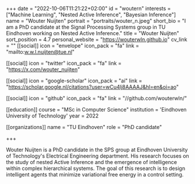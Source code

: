 +++
date = "2022-10-06T11:21:22+02:00"
id = "woutern"
interests = ["Machine Learning", "Nested Active Inference", "Bayesian Inference"]
name = "Wouter Nuijten"
portrait = "portraits/wouter_n.jpeg"
short_bio = "I am a PhD candidate at the Signal Processing Systems group in TU Eindhoven working on Nested Active Inference."
title = "Wouter Nuijten"
sort_position = 4.7
personal_website = "https://wouterwln.github.io"
cv_link = ""
[[social]]
    icon = "envelope"
    icon_pack = "fa"
    link = "mailto:w.w.l.nuijten@tue.nl"

[[social]]
    icon = "twitter"
    icon_pack = "fa"
    link = "https://x.com/wouter_nuijten"

[[social]]
    icon = "google-scholar"
    icon_pack = "ai"
    link = "https://scholar.google.nl/citations?user=wCu4lj8AAAAJ&hl=en&oi=ao"

[[social]]
    icon = "github"
    icon_pack = "fa"
    link = "//github.com/wouterwln/"


[[education]]
    course = "MSc in Computer Science"
    institution = 'Eindhoven University of Technology'
    year = 2022

[[organizations]]
    name = "TU Eindhoven"
    role = "PhD candidate"

+++


Wouter Nuijten is a PhD candidate in the SPS group at Eindhoven University of Technology's Electrical Engineering department. His research focuses on the study of nested Active Inference and the emergence of intelligence within complex hierarchical systems. The goal of this research is to design intelligent agents that minimize variational free energy in a control setting.